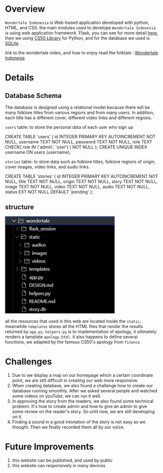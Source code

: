 # Overview
`Wondertale Indonesia` is  Web-based application developed with python, HTML, and CSS. the main modules used to develope `Wondertale Indonesia`  is using web application framework `Flask, you can see for more detail [here](https://palletsprojects.com/p/flask/), then we using [CS50 Library](https://cs50.readthedocs.io/libraries/cs50/python/) for Python, and for the database we used is [SQLite](https://www.sqlite.org/index.html).

link to the wondertale video, and how to enjoy read the folktale : [Wondertale Indonesia]( https://s.id/Wondertale-Indonesia )


# Details
## Database Schema
The database is designed using a relational model because there will be many folklore titles from various regions and from many users.  In addition, each title has a different cover, different video links and different regions.

`users` table: to store the personal data of each user who sign up

CREATE TABLE 'users' (
	id INTEGER PRIMARY KEY AUTOINCREMENT NOT NULL,
	username TEXT NOT NULL,
	password TEXT NOT NULL,
    role TEXT CHECK( role IN ('admin', 'user') ) NOT NULL
);
    CREATE UNIQUE INDEX username ON users (username);

`stories` table: to store data such as folklore titles, folklore regions of origin, cover images, video links, and audio links.

CREATE TABLE 'stories' (
	id INTEGER PRIMARY KEY AUTOINCREMENT NOT NULL,
	title TEXT NOT NULL,
	origin TEXT NOT NULL,
    story TEXT NOT NULL,
	image TEXT NOT NULL,
    video TEXT NOT NULL,
    audio TEXT NOT NULL,
    status EXT NOT NULL DEFAULT 'pending'
);

## structure
![Alt text](https://github.com/riaangok/wondertale-indonesia/blob/master/static/image.png?raw=true)

all the resources that used in this web are located inside the `static`, meanwhile `templates` stores all the HTML files that render the results returned by `app.py`.
`helpers.py` is to implementation of apology, it ultimately renders a tamplate `apology.html`. it also happens to define several functions, we adapted by the famous CS50's apology from `finance`

# Challenges
1. Due to we display a map on our homepage which a certain coordinate point, we are still difficult in creating our web more responsive.
1. When creating database, we also found a challenge how to create our database running smoothly. After we asked several people and watched some videos on youTube, we can run it well.
1. In approving the story from the readers, we also found some technical problem. It's how to create admin and how to give an admin to give some review on the reader's story. So until now, we are still developing on it.
1. Finding a sound in a good intonation of the story is not easy as we thought. Then we finally recorded them all by our voice.


# Future Improvements
1. this website can be published, and used by public
1. this website can responsively in many devices
